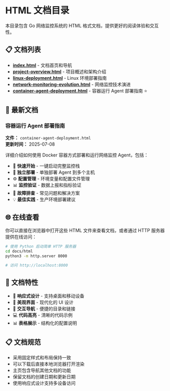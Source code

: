 # HTML 文档目录

本目录包含 Go 网络监控系统的 HTML 格式文档，提供更好的阅读体验和交互性。

## 📋 文档列表

- **[index.html](index.html)** - 文档首页和导航
- **[project-overview.html](project-overview.html)** - 项目概述和架构介绍
- **[linux-deployment.html](linux-deployment.html)** - Linux 环境部署指南
- **[network-monitoring-evolution.html](network-monitoring-evolution.html)** - 网络监控技术演进
- **[container-agent-deployment.html](container-agent-deployment.html)** - 容器运行 Agent 部署指南 ⭐

## 🚀 最新文档

### 容器运行 Agent 部署指南
**文件：** `container-agent-deployment.html`  
**更新时间：** 2025-07-08  

详细介绍如何使用 Docker 容器方式部署和运行网络监控 Agent，包括：

- 🎯 **快速开始** - 一键启动完整监控栈
- 🐳 **独立部署** - 单独部署 Agent 到多个主机
- ⚙️ **配置管理** - 环境变量和配置文件管理
- 📊 **监控验证** - 数据上报和指标验证
- 🔧 **故障排查** - 常见问题和解决方案
- 💡 **最佳实践** - 生产环境部署建议

## 🌐 在线查看

你可以直接在浏览器中打开这些 HTML 文件来查看文档，或者通过 HTTP 服务器提供在线访问：

```bash
# 使用 Python 启动简单 HTTP 服务器
cd docs/html
python3 -m http.server 8000

# 访问 http://localhost:8000
```

## 📝 文档特性

- 📱 **响应式设计** - 支持桌面和移动设备
- 🎨 **美观界面** - 现代化的 UI 设计
- 🔗 **交互导航** - 便捷的目录和链接
- 💻 **代码高亮** - 清晰的代码示例
- 📊 **表格展示** - 结构化的配置说明

## 📋 文档规范

- 采用固定样式和布局保持一致
- 可以下载后直接本地浏览器打开渲染
- 主页包含导航其他文档的功能
- 保留文档的创建日期和更新日期
- 使用响应式设计支持多设备访问
